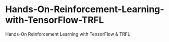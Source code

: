 # Hands-On-Reinforcement-Learning-with-TensorFlow-TRFL
Hands-On Reinforcement Learning with TensorFlow &amp; TRFL

